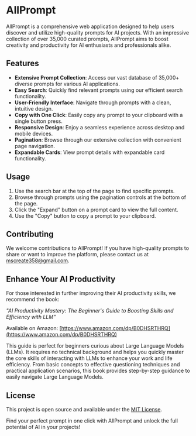 # AllPrompt

AllPrompt is a comprehensive web application designed to help users discover and utilize high-quality prompts for AI projects. With an impressive collection of over 35,000 curated prompts, AllPrompt aims to boost creativity and productivity for AI enthusiasts and professionals alike.

## Features

- **Extensive Prompt Collection**: Access our vast database of 35,000+ diverse prompts for various AI applications.
- **Easy Search**: Quickly find relevant prompts using our efficient search functionality.
- **User-Friendly Interface**: Navigate through prompts with a clean, intuitive design.
- **Copy with One Click**: Easily copy any prompt to your clipboard with a single button press.
- **Responsive Design**: Enjoy a seamless experience across desktop and mobile devices.
- **Pagination**: Browse through our extensive collection with convenient page navigation.
- **Expandable Cards**: View prompt details with expandable card functionality.

## Usage

1. Use the search bar at the top of the page to find specific prompts.
2. Browse through prompts using the pagination controls at the bottom of the page.
3. Click the "Expand" button on a prompt card to view the full content.
4. Use the "Copy" button to copy a prompt to your clipboard.

## Contributing

We welcome contributions to AllPrompt! If you have high-quality prompts to share or want to improve the platform, please contact us at mscreate358@gmail.com.

## Enhance Your AI Productivity

For those interested in further improving their AI productivity skills, we recommend the book:

*"AI Productivity Mastery: The Beginner's Guide to Boosting Skills and Efficiency with LLM"*

Available on Amazon: [https://www.amazon.com/dp/B0DHSRTHRQ](https://www.amazon.com/dp/B0DHSRTHRQ)

This guide is perfect for beginners curious about Large Language Models (LLMs). It requires no technical background and helps you quickly master the core skills of interacting with LLMs to enhance your work and life efficiency. From basic concepts to effective questioning techniques and practical application scenarios, this book provides step-by-step guidance to easily navigate Large Language Models.

## License

This project is open source and available under the [MIT License](LICENSE).

Find your perfect prompt in one click with AllPrompt and unlock the full potential of AI in your projects!